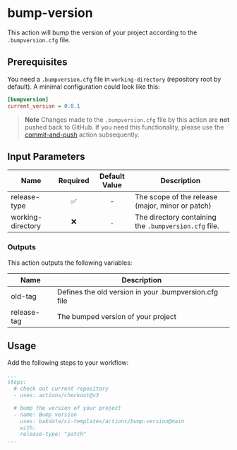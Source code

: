 # bump-version

This action will bump the version of your project according to the `.bumpversion.cfg` file.

## Prerequisites

You need a `.bumpversion.cfg` file in `working-directory` (repository root by default). A minimal configuration could look like this:

```cfg
[bumpversion]
current_version = 0.0.1
```

> **Note**
> Changes made to the `.bumpversion.cfg` file by this action are **not** pushed back to GitHub. If you need this functionality, please use the [commit-and-push](https://github.com/bakdata/ci-templates/tree/main/actions/commit-and-push) action subsequently.

## Input Parameters

| Name              | Required | Default Value | Description                                           |
| ----------------- | :------: | :-----------: | ----------------------------------------------------- |
| release-type      |    ✅     |       -       | The scope of the release (major, minor or patch)      |
| working-directory |    ❌     |       .       | The directory containing the `.bumpversion.cfg` file. |

### Outputs

This action outputs the following variables:

| Name        | Description                                           |
| ----------- | ----------------------------------------------------- |
| old-tag     | Defines the old version in your .bumpversion.cfg file |
| release-tag | The bumped version of your project                    |

## Usage

Add the following steps to your workflow:

```yaml
...
steps:
  # check out current repository
  - uses: actions/checkout@v3

  # bump the version of your project
  - name: Bump version
    uses: bakdata/ci-templates/actions/bump-version@main
    with:
    release-type: "patch"
...
```
